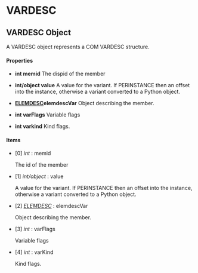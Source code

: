 # VARDESC

## VARDESC Object

A VARDESC object represents a COM VARDESC structure\.

#### Properties

  -  **int memid** 
    The dispid of the member

  -  **int/object value** 
    A value for the variant\.  If PERINSTANCE then an offset into the instance, otherwise a variant converted to a Python object\.

  -  **[ELEMDESC](#elemdesc)elemdescVar** 
    Object describing the member\.

  -  **int varFlags** 
    Variable flags

  -  **int varkind** 
    Kind flags\.

#### Items


  - \[0\] *int* : memid

    The id of the member

  - \[1\] *int/object* : value

    A value for the variant\.  If PERINSTANCE then an offset into the instance, otherwise a variant converted to a Python object\.

  - \[2\] *[ELEMDESC](#elemdesc)* : elemdescVar

    Object describing the member\.

  - \[3\] *int* : varFlags

    Variable flags

  - \[4\] *int* : varKind

    Kind flags\.